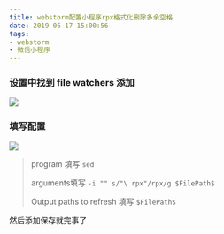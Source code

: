 ```yaml
---
title: webstorm配置小程序rpx格式化删除多余空格
date: 2019-06-17 15:00:56
tags:
- webstorm
- 微信小程序
---
```


<!--# webstorm配置小程序rpx格式化删除多余空格-->

### 设置中找到 file watchers  添加

![](http://cdn.chrischen.top//Markdown/PastedGraphic.jpg)

### 填写配置
    
![](http://cdn.chrischen.top//Markdown/PastedGraphic2.jpg)

>   program 填写 `sed`
>
>   arguments填写 `-i "" s/"\ rpx"/rpx/g $FilePath$`
>
>   Output paths to refresh 填写  `$FilePath$`

然后添加保存就完事了
